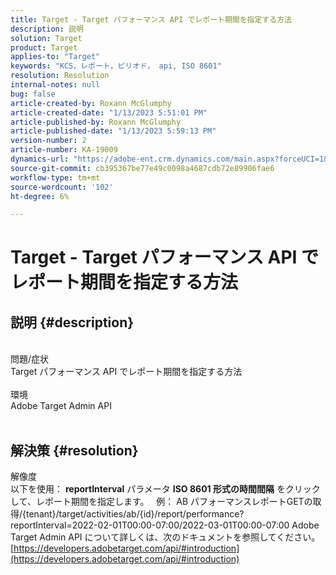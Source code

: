```yaml
---
title: Target - Target パフォーマンス API でレポート期間を指定する方法
description: 説明
solution: Target
product: Target
applies-to: "Target"
keywords: "KCS，レポート，ピリオド， api, ISO 8601"
resolution: Resolution
internal-notes: null
bug: false
article-created-by: Roxann McGlumphy
article-created-date: "1/13/2023 5:51:01 PM"
article-published-by: Roxann McGlumphy
article-published-date: "1/13/2023 5:59:13 PM"
version-number: 2
article-number: KA-19009
dynamics-url: "https://adobe-ent.crm.dynamics.com/main.aspx?forceUCI=1&pagetype=entityrecord&etn=knowledgearticle&id=612ff7d2-6a93-ed11-aad1-6045bd006a22"
source-git-commit: cb395367be77e49c0098a4687cdb72e89906fae6
workflow-type: tm+mt
source-wordcount: '102'
ht-degree: 6%

---
```


# Target - Target パフォーマンス API でレポート期間を指定する方法

## 説明 {#description}

<br>問題/症状<br>Target パフォーマンス API でレポート期間を指定する方法<br><br>環境<br>Adobe Target Admin API<br><br>



## 解決策 {#resolution}

解像度<br>
以下を使用： <b>reportInterval</b> パラメータ <b>ISO 8601 形式の時間間隔</b> をクリックして、レポート期間を指定します。
 
例： AB パフォーマンスレポートGETの取得/{tenant}/target/activities/ab/{id}/report/performance?reportInterval=2022-02-01T00:00-07:00/2022-03-01T00:00-07:00 Adobe Target Admin API について詳しくは、次のドキュメントを参照してください。
[https://developers.adobetarget.com/api/#introduction](https://developers.adobetarget.com/api/#introduction)
